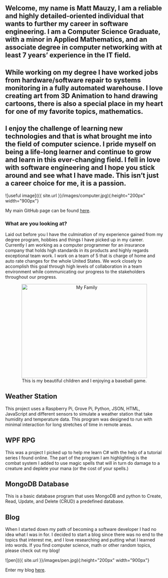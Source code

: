 ## Welcome, my name is Matt Mauzy, I am a reliable and highly detailed-oriented individual that wants to further my career in software engineering. I am a Computer Science Graduate, with a minor in Applied Mathematics, and an associate degree in computer networking with at least 7 years’ experience in the IT field.  
## While working on my degree I have worked jobs from hardware/software repair to systems monitoring in a fully automated warehouse.  I love creating art from 3D Animation to hand drawing cartoons, there is also a special place in my heart for one of my favorite topics, mathematics.  
## I enjoy the challenge of learning new technologies and that is what brought me into the field of computer science. I pride myself on being a life-long learner and continue to grow and learn in this ever-changing field. I fell in love with software engineering and I hope you stick around and see what I have made. This isn’t just a career choice for me, it is a passion.  

![useful image]({{ site.url }}/images/computer.jpg){:height="200px" width="900px"}

My main GitHub page can be found [here](https://github.com/mrmauzy).

### What are you looking at? 

Laid out before you I have the culmination of my experience gained from my degree program, hobbies and things I have picked up in my career. Currently I am working as a computer programmer for an insurance company that holds high standards in its products and highly regards exceptional team work. I work on a team of 5 that is charge of home and auto rate changes for the whole United States. We work closely to accomplish this goal through high levels of collaboration in a team environment while communicating our progress to the stakeholders throughout our progress.    

<figure align="center">
    <img src="{{ site.url }}/images/family.jpg" alt="My Family" width="400" height="300"/>
    <figcaption>This is my beautiful children and I enjoying a baseball game.</figcaption>
</figure>

## Weather Station  

This project uses a Raspberry Pi, Grove Pi, Python, JSON, HTML, JavaScript and different sensors to simulate a weather station that take humidity and temperature data. This program was designed to run with minimal interaction for long stretches of time in remote areas.  

## WPF RPG  

This was a project I picked up to help me learn C# with the help of a tutorial series I found online. The part of the program I am highlighting is the combat system I added to use magic spells that will in turn do damage to a creature and deplete your mana (or the cost of your spells.)  

## MongoDB Database  

This is a basic database program that uses MongoDB and python to Create, Read, Update, and Delete (CRUD) a predefined database.  

## Blog  

When I started down my path of becoming a software developer I had no idea what I was in for. I decided to start a blog since there was no end to the topics that interest me, and I love researching and putting what I learned into words. If you find computer science, math or other random topics, please check out my blog!  

![pen]({{ site.url }}/images/pen.jpg){:height="200px" width="900px"}

Enter my blog [here](https://mrmauzy.github.io/blog).

